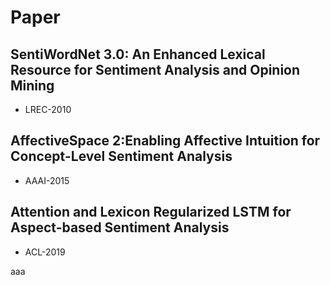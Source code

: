 # Paper

## SentiWordNet 3.0: An Enhanced Lexical Resource for Sentiment Analysis and Opinion Mining

* LREC-2010

## AffectiveSpace 2:Enabling Affective Intuition for Concept-Level Sentiment Analysis

* AAAI-2015

## Attention and Lexicon Regularized LSTM for Aspect-based Sentiment Analysis

* ACL-2019

aaa